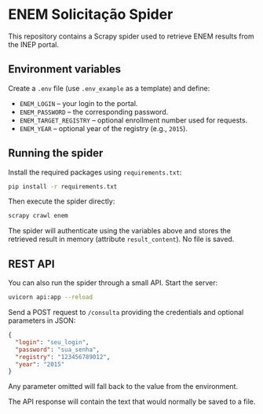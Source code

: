 # ENEM Solicitação Spider

This repository contains a Scrapy spider used to retrieve ENEM results from the INEP portal.

## Environment variables

Create a `.env` file (use `.env_example` as a template) and define:

- `ENEM_LOGIN` – your login to the portal.
- `ENEM_PASSWORD` – the corresponding password.
- `ENEM_TARGET_REGISTRY` – optional enrollment number used for requests.
- `ENEM_YEAR` – optional year of the registry (e.g., `2015`).

## Running the spider

Install the required packages using `requirements.txt`:

```bash
pip install -r requirements.txt
```

Then execute the spider directly:

```bash
scrapy crawl enem
```

The spider will authenticate using the variables above and stores the retrieved result in memory (attribute `result_content`). No file is saved.

## REST API

You can also run the spider through a small API. Start the server:

```bash
uvicorn api:app --reload
```

Send a POST request to `/consulta` providing the credentials and optional parameters in JSON:

```json
{
  "login": "seu_login",
  "password": "sua_senha",
  "registry": "123456789012",
  "year": "2015"
}
```

Any parameter omitted will fall back to the value from the environment.

The API response will contain the text that would normally be saved to a file.


